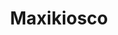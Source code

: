 ---
title: "Maxikiosco"
url: /ciudad-autonoma-de-buenos-aires/maxikiosco-avenida-raul-scalabrini-ortiz/
shop: Kiosk
---